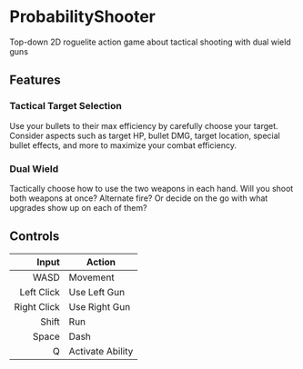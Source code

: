 # ProbabilityShooter
Top-down 2D roguelite action game about tactical shooting with dual wield guns

## Features
### Tactical Target Selection
Use your bullets to their max efficiency by carefully choose your target. Consider aspects such as target HP, bullet DMG, target location, special bullet effects, and more to maximize your combat efficiency.  
### Dual Wield
Tactically choose how to use the two weapons in each hand. Will you shoot both weapons at once? Alternate fire? Or decide on the go with what upgrades show up on each of them?

## Controls
| Input | Action |
|-----:|-----------|
| WASD | Movement |
| Left Click | Use Left Gun |
| Right Click | Use Right Gun |
| Shift | Run |
| Space | Dash |
| Q | Activate Ability |
